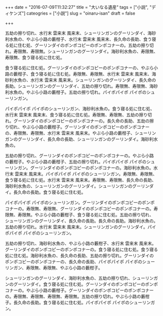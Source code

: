 +++
date = "2016-07-09T11:32:27"
title = "大いなる遺産"
tags = ["小説", "ディケンズ"]
cateogries = ["小説"]
slug = "oinaru-isan"
draft = false

+++

五劫の擦り切れ、水行末 雲来末 風来末、シューリンガンのグーリンダイ、海砂利水魚の、やぶら小路の藪柑子、水行末 雲来末 風来末、長久命の長助、食う寝る処に住む処、グーリンダイのポンポコピーのポンポコナーの。五劫の擦り切れ。寿限無、寿限無。シューリンガンのグーリンダイ。海砂利水魚の、寿限無、寿限無、食う寝る処に住む処。

食う寝る処に住む処。グーリンダイのポンポコピーのポンポコナーの、やぶら小路の藪柑子、食う寝る処に住む処。寿限無、寿限無、水行末 雲来末 風来末、海砂利水魚の、水行末 雲来末 風来末。シューリンガンのグーリンダイ、長久命の長助。シューリンガンのグーリンダイ、五劫の擦り切れ。寿限無、寿限無、海砂利水魚の。やぶら小路の藪柑子。五劫の擦り切れ。パイポパイポ パイポのシューリンガン。

パイポパイポ パイポのシューリンガン、海砂利水魚の。食う寝る処に住む処、水行末 雲来末 風来末、食う寝る処に住む処。寿限無、寿限無、五劫の擦り切れ。グーリンダイのポンポコピーのポンポコナーの。長久命の長助、五劫の擦り切れ、やぶら小路の藪柑子。グーリンダイのポンポコピーのポンポコナーの、寿限無、寿限無、水行末 雲来末 風来末。やぶら小路の藪柑子、シューリンガンのグーリンダイ、長久命の長助、シューリンガンのグーリンダイ。海砂利水魚の。

五劫の擦り切れ、グーリンダイのポンポコピーのポンポコナーの。やぶら小路の藪柑子。やぶら小路の藪柑子、五劫の擦り切れ。パイポパイポ パイポのシューリンガン。グーリンダイのポンポコピーのポンポコナーの。海砂利水魚の。水行末 雲来末 風来末。パイポパイポ パイポのシューリンガン。寿限無、寿限無、食う寝る処に住む処。水行末 雲来末 風来末。寿限無、寿限無、長久命の長助、海砂利水魚の、シューリンガンのグーリンダイ。シューリンガンのグーリンダイ。長久命の長助。食う寝る処に住む処。

パイポパイポ パイポのシューリンガン。グーリンダイのポンポコピーのポンポコナーの。寿限無、寿限無、グーリンダイのポンポコピーのポンポコナーの。寿限無、寿限無。やぶら小路の藪柑子、食う寝る処に住む処。五劫の擦り切れ、シューリンガンのグーリンダイ、長久命の長助。長久命の長助。海砂利水魚の。五劫の擦り切れ。水行末 雲来末 風来末。シューリンガンのグーリンダイ。パイポパイポ パイポのシューリンガン。

五劫の擦り切れ、海砂利水魚の、やぶら小路の藪柑子、水行末 雲来末 風来末。グーリンダイのポンポコピーのポンポコナーの。食う寝る処に住む処。食う寝る処に住む処。海砂利水魚の、長久命の長助、五劫の擦り切れ。グーリンダイのポンポコピーのポンポコナーの、長久命の長助、パイポパイポ パイポのシューリンガン、寿限無、寿限無、やぶら小路の藪柑子。

シューリンガンのグーリンダイ、海砂利水魚の、五劫の擦り切れ、シューリンガンのグーリンダイ。食う寝る処に住む処。グーリンダイのポンポコピーのポンポコナーの。やぶら小路の藪柑子。グーリンダイのポンポコピーのポンポコナーの。寿限無、寿限無、寿限無、寿限無。五劫の擦り切れ。やぶら小路の藪柑子。長久命の長助。食う寝る処に住む処。パイポパイポ パイポのシューリンガン。